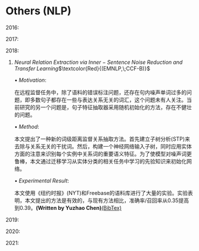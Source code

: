# Others (NLP)

2016:

2017:

2018:

1. $Neural\;Relation\;Extraction\;via\;Inner-Sentence\;Noise\;Reduction\;and\;Transfer\;Learning$$\textcolor{Red}{(EMNLP,\;CCF-B)}$

   $\bullet\;Motivation:$

     在远程监督任务中，除了语料的错误标注问题，还存在句内噪声单词过多的问题，即多数句子都存在一些与表达关系无关的词汇，这个问题未有人关注。当前研究的另一个问题是，句子特征抽取器采用随机初始化的方法，存在不健壮的问题。

   $\bullet\;Method:$

     本文提出了一种新的词级距离监督关系抽取方法。首先建立子树分析(STP)来去除与关系无关的干扰词。然后，构建一个神经网络输入子树，同时应用实体方面的注意来识别每个实例中关系词的重要语义特征。为了使模型对噪声词更鲁棒，本文通过迁移学习从实体分类的相关任务中学习的先验知识来初始化网络。

   $\bullet\;Experimental\;Result:$

     本文使用《纽约时报》(NYT)和Freebase的语料库进行了大量的实验。实验表明，本文提出的方法是有效的，与现有方法相比，准确率/召回率从0.35提高到0.39。**(Written by Yuzhao Chen)**[(BibTex)](https://arxiv.org/abs/1808.06738)

2019:

2020:

2021:

